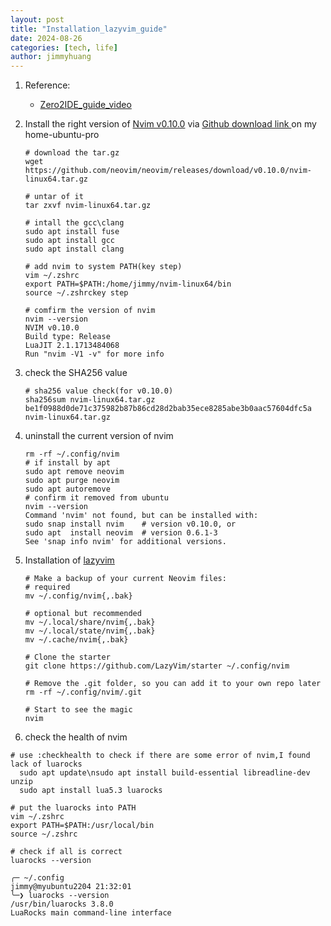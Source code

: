 ```yaml
---
layout: post
title: "Installation_lazyvim_guide"
date: 2024-08-26
categories: [tech, life]
author: jimmyhuang
---
```

1. Reference:

   - [Zero2IDE_guide_video](https://www.youtube.com/watch?v=N93cTbtLCIM)

2. Install the right version of <u>Nvim v0.10.0</u> via [Github download link ](https://github.com/neovim/neovim/releases/tag/v0.10.0) on my home-ubuntu-pro

   ```shell
   # download the tar.gz
   wget https://github.com/neovim/neovim/releases/download/v0.10.0/nvim-linux64.tar.gz
   
   # untar of it
   tar zxvf nvim-linux64.tar.gz
   
   # intall the gcc\clang
   sudo apt install fuse
   sudo apt install gcc
   sudo apt install clang
   
   # add nvim to system PATH(key step)
   vim ~/.zshrc
   export PATH=$PATH:/home/jimmy/nvim-linux64/bin
   source ~/.zshrckey step
   
   # comfirm the version of nvim
   nvim --version
   NVIM v0.10.0
   Build type: Release
   LuaJIT 2.1.1713484068
   Run "nvim -V1 -v" for more info
   ```


2. check the SHA256 value

   ```shell
   # sha256 value check(for v0.10.0)
   sha256sum nvim-linux64.tar.gz
   be1f0988d0de71c375982b87b86cd28d2bab35ece8285abe3b0aac57604dfc5a  nvim-linux64.tar.gz
   ```

3. uninstall the current version of nvim

   ```shell
   rm -rf ~/.config/nvim
   # if install by apt
   sudo apt remove neovim
   sudo apt purge neovim
   sudo apt autoremove
   # confirm it removed from ubuntu
   nvim --version
   Command 'nvim' not found, but can be installed with:
   sudo snap install nvim    # version v0.10.0, or
   sudo apt  install neovim  # version 0.6.1-3
   See 'snap info nvim' for additional versions.
   ```

4. Installation of [lazyvim](http://www.lazyvim.org/installation)

   ```shell
   # Make a backup of your current Neovim files:
   # required
   mv ~/.config/nvim{,.bak}
   
   # optional but recommended
   mv ~/.local/share/nvim{,.bak}
   mv ~/.local/state/nvim{,.bak}
   mv ~/.cache/nvim{,.bak}
   
   # Clone the starter
   git clone https://github.com/LazyVim/starter ~/.config/nvim
   
   # Remove the .git folder, so you can add it to your own repo later
   rm -rf ~/.config/nvim/.git
   
   # Start to see the magic
   nvim
   ```

5. check the health of nvim

```shell
# use :checkhealth to check if there are some error of nvim,I found lack of luarocks
  sudo apt update\nsudo apt install build-essential libreadline-dev unzip
  sudo apt install lua5.3 luarocks
  
# put the luarocks into PATH
vim ~/.zshrc
export PATH=$PATH:/usr/local/bin
source ~/.zshrc

# check if all is correct
luarocks --version

╭─ ~/.config                                                jimmy@myubuntu2204 21:32:01
╰─❯ luarocks --version
/usr/bin/luarocks 3.8.0
LuaRocks main command-line interface
```


